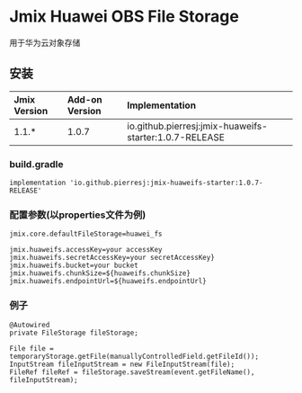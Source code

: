 # Jmix Huawei OBS File Storage

用于华为云对象存储

## 安装

| Jmix Version | Add-on Version | Implementation |
|:-|:-|:-|
| 1.1.* |1.0.7|io.github.pierresj:jmix-huaweifs-starter:1.0.7-RELEASE|

### build.gradle
```
implementation 'io.github.pierresj:jmix-huaweifs-starter:1.0.7-RELEASE'
```
### 配置参数(以properties文件为例)
```properties
jmix.core.defaultFileStorage=huawei_fs

jmix.huaweifs.accessKey=your accessKey
jmix.huaweifs.secretAccessKey=your secretAccessKey}
jmix.huaweifs.bucket=your bucket
jmix.huaweifs.chunkSize=${huaweifs.chunkSize}
jmix.huaweifs.endpointUrl=${huaweifs.endpointUrl}
```
### 例子
```
@Autowired
private FileStorage fileStorage;

File file = temporaryStorage.getFile(manuallyControlledField.getFileId());
InputStream fileInputStream = new FileInputStream(file);        
FileRef fileRef = fileStorage.saveStream(event.getFileName(), fileInputStream);
```
